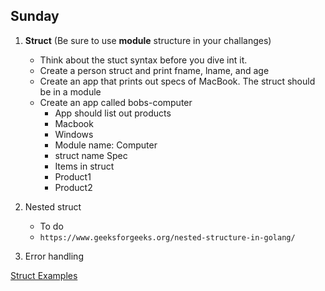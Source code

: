 ## Sunday

1. **Struct** (Be sure to use **module** structure in your challanges)
	* Think about the stuct syntax before you dive int it. 
	* Create a person struct and print fname, lname, and age 
	* Create an app that prints out specs of MacBook. The struct should be in a module
	* Create an app called bobs-computer
       - App should list out products 
       - Macbook 
       - Windows 
       - Module name: Computer 
       - struct name Spec
       - Items in struct 
       - Product1
       - Product2
2. Nested struct 
	* To do 
	* `https://www.geeksforgeeks.org/nested-structure-in-golang/`

3. Error handling 

[Struct Examples](../struct)